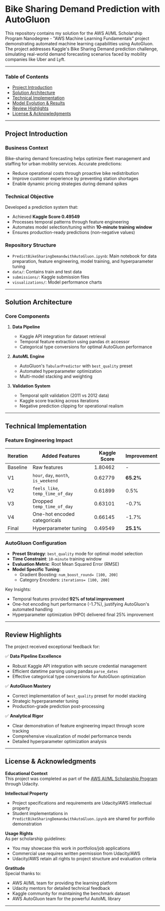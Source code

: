 # Bike Sharing Demand Prediction with AutoGluon

This repository contains my solution for the AWS AI/ML Scholarship Program Nanodegree - "AWS Machine Learning Fundamentals" project demonstrating automated machine learning capabilities using AutoGluon. The project addresses Kaggle's Bike Sharing Demand prediction challenge, simulating real-world demand forecasting scenarios faced by mobility companies like Uber and Lyft.

--------------------------------------------------

### Table of Contents

- [Project Introduction](#project-introduction)
- [Solution Architecture](#solution-architecture)
- [Technical Implementation](#technical-implementation)
- [Model Evolution & Results](#model-evolution--results)
- [Review Highlights](#review-highlights)
- [License & Acknowledgments](#license--acknowledgments)

--------------------------------------------------

## Project Introduction

### Business Context
Bike-sharing demand forecasting helps optimize fleet management and staffing for urban mobility services. Accurate predictions:
- Reduce operational costs through proactive bike redistribution
- Improve customer experience by preventing station shortages
- Enable dynamic pricing strategies during demand spikes

### Technical Objective
Developed a prediction system that:
- Achieved **Kaggle Score 0.49549**
- Processes temporal patterns through feature engineering
- Automates model selection/tuning within **10-minute training window**
- Ensures production-ready predictions (non-negative values)

### Repository Structure

- `PredictBikeSharingDemandwithAutoGluon.ipynb`: Main notebook for data preparation, feature engineering, model training, and hyperparameter tuning
- `data/`: Contains train and test data
- `submissions/`: Kaggle submission files
- `visualizations/`: Model performance charts

--------------------------------------------------

## Solution Architecture

### Core Components
1. **Data Pipeline**
   - Kaggle API integration for dataset retrieval
   - Temporal feature extraction using pandas `dt` accessor
   - Categorical type conversions for optimal AutoGluon performance

2. **AutoML Engine**
   - AutoGluon's `TabularPredictor` with `best_quality` preset
   - Automated hyperparameter optimization
   - Multi-model stacking and weighting

3. **Validation System**
   - Temporal split validation (2011 vs 2012 data)
   - Kaggle score tracking across iterations
   - Negative prediction clipping for operational realism

--------------------------------------------------

## Technical Implementation

### Feature Engineering Impact
| Iteration | Added Features                          | Kaggle Score | Improvement |
|-----------|-----------------------------------------|--------------|-------------|
| Baseline  | Raw features                            | 1.80462      | -           |
| V1        | `hour`, `day`, `month`, `is_weekend`    | 0.62779      | **65.2%**   |
| V2        | `feels_like`, `temp_time_of_day`        | 0.61899      | 0.5%        |
| V3        | Dropped `temp_time_of_day`              | 0.63101      | -0.7%       |
| V4        | One-hot encoded categoricals            | 0.66145      | -1.7%       |
| Final     | Hyperparameter tuning                   | 0.49549      | **25.1%**   |

### AutoGluon Configuration

- **Preset Strategy**: `best_quality` mode for optimal model selection
- **Time Constraint**: `10-minute` training window
- **Evaluation Metric**: Root Mean Squared Error (RMSE)
- **Model Specific Tuning**:
  - Gradient Boosting: `num_boost_round= [100, 200]`
  - Category Encoders: `iterations= [100, 200]`

Key Insights:
- Temporal features provided **92% of total improvement**
- One-hot encoding hurt performance (-1.7%), justifying AutoGluon's automated handling
- Hyperparameter optimization (HPO) delivered final 25% improvement

--------------------------------------------------

## Review Highlights

The project received exceptional feedback for:

✅ **Data Pipeline Excellence**  
- Robust Kaggle API integration with secure credential management
- Efficient datetime parsing using pandas `parse_dates`
- Effective categorical type conversions for AutoGluon optimization

✅ **AutoGluon Mastery**  
- Correct implementation of `best_quality` preset for model stacking
- Strategic hyperparameter tuning
- Production-grade prediction post-processing

✅ **Analytical Rigor**  
- Clear demonstration of feature engineering impact through score tracking
- Comprehensive visualization of model performance trends
- Detailed hyperparameter optimization analysis

--------------------------------------------------

## License & Acknowledgments

**Educational Context**  
This project was completed as part of the [AWS AI/ML Scholarship Program](https://www.udacity.com/scholarships/aws-ai-ml-scholarship-program) through Udacity. 

**Intellectual Property**  
- Project specifications and requirements are Udacity/AWS intellectual property  
- Student implementations in `PredictBikeSharingDemandwithAutoGluon.ipynb` are shared for portfolio demonstration

**Usage Rights**  
As per scholarship guidelines:
- You may showcase this work in portfolios/job applications
- Commercial use requires written permission from Udacity/AWS
- Udacity/AWS retain all rights to project structure and evaluation criteria

**Gratitude**  
Special thanks to:
- AWS AI/ML team for providing the learning platform
- Udacity mentors for detailed technical feedback
- Kaggle community for maintaining the benchmark dataset
- AWS AutoGluon team for the powerful AutoML library

--------------------------------------------------